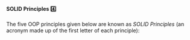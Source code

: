 <link rel="stylesheet" href="{{baseUrl}}/css/textbook.css">

<div class="website-content">

<div id="title">

#### SOLID Principles :four:

</div>

<div id="body">

The five OOP principles given below are known as _SOLID Principles_ (an acronym made up of the first letter of each principle):

<panel type="seamless" header="**S**ingle Responsibility Principle (SRP)">
  <include src="../../principles/singleResponsibilityPrinciple/full.md" />
</panel>
<panel type="seamless" header="**O**pen-Closed Principle (OCP)">
  <include src="../../designPrinciples/openClosedPrinciple/what/full.md" />
</panel>
<panel type="seamless" header="**L**iskov Substitution Principle (LSP)">
  <include src="../../principles/liskovSubstitutionPrinciple/full.md" />
</panel>
<panel type="seamless" header="**I**nterface Segregation Principle (ISP)">
  <include src="../../principles/interfaceSegregationPrinciple/full.md" />
</panel>
<panel type="seamless" header="**D**ependency Inversion Principle (DIP)">
  <include src="../../principles/dependencyInversionPrinciple/full.md" />
</panel>

</div>

<div id="extras">
<div>

</div>
